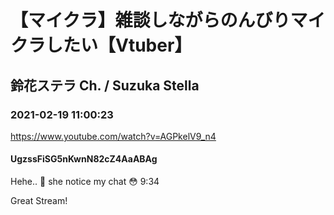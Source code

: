# 【マイクラ】雑談しながらのんびりマイクラしたい【Vtuber】

## 鈴花ステラ Ch. / Suzuka Stella

### 2021-02-19 11:00:23

https://www.youtube.com/watch?v=AGPkelV9_n4

#### UgzssFiSG5nKwnN82cZ4AaABAg

Hehe.. 🤤 she notice my chat 😳 9:34

Great Stream!


